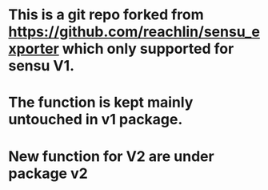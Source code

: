 # This is a git repo forked from https://github.com/reachlin/sensu_exporter which only supported for sensu V1.
# The function is kept mainly untouched in v1 package.
# New function for V2 are under package v2


